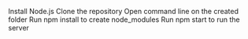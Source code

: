 Install Node.js
Clone the repository
Open command line on the created folder
Run npm install to create node_modules
Run npm start to run the server
